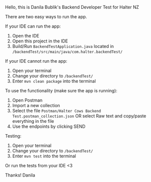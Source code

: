 Hello, this is Danila Bublik's Backend Developer Test for Halter NZ

There are two easy ways to run the app.

If your IDE can run the app:
1) Open the IDE
2) Open this project in the IDE
3) Build/Run `BackendTestApplication.java` located in `/backendTest/src/main/java/com.halter.backendTest/`

If your IDE cannot run the app:
1) Open your terminal
2) Change your directory to `/backendTest/`
3) Enter `mvn clean package` into the terminal

To use the functionality (make sure the app is running):
1) Open Postman
2) Import a new collection
3) Select the file `Postman/Halter Cows Backend Test.postman_collection.json` OR select Raw text and copy/paste everything in the file
4) Use the endpoints by clicking SEND

Testing:
1) Open your terminal
2) Change your directory to `/backendTest/`
3) Enter `mvn test` into the terminal

Or run the tests from your IDE <3

Thanks!
Danila